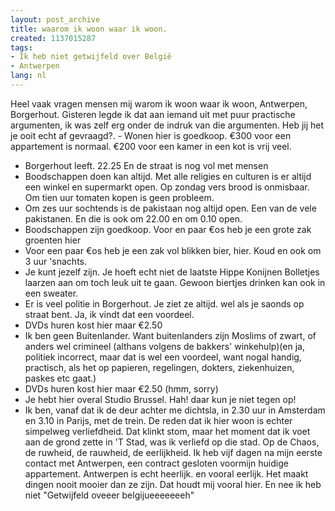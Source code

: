 ```yaml
---
layout: post_archive
title: waarom ik woon waar ik woon.
created: 1137015287
tags:
- Ik heb niet getwijfeld over België
- Antwerpen
lang: nl
---
```

Heel vaak vragen mensen mij warom ik woon waar ik woon, Antwerpen, Borgerhout. Gisteren legde ik dat aan iemand uit met puur practische argumenten, ik was zelf erg onder de indruk van die argumenten. Heb jij het je ooit echt af gevraagd?.  - Wonen hier is goedkoop. €300 voor een appartement is normaal. €200 voor een kamer in een kot is vrij veel.
  - Borgerhout leeft. 22.25 En de straat is nog vol met mensen
  - Boodschappen doen kan altijd. Met alle religies en culturen is er altijd een winkel en supermarkt open. Op zondag vers brood is onmisbaar. Om tien uur tomaten kopen is geen probleem.
  - Om zes uur sochtends is de pakistaan nog altijd open. Een van de vele pakistanen. En die is ook om 22.00 en om 0.10 open. 
  - Boodschappen zijn goedkoop. Voor en paar €os heb je een grote zak groenten hier
  - Voor een paar €os heb je een zak vol blikken bier, hier. Koud en ook om 3 uur 'snachts.
  - Je kunt jezelf zijn. Je hoeft echt niet de laatste Hippe Konijnen Bolletjes laarzen aan om toch leuk uit te gaan. Gewoon biertjes drinken kan ook in een sweater.
  - Er is veel politie in Borgerhout. Je ziet ze altijd. wel als je saonds op straat bent. Ja, ik vindt dat een voordeel.
  - DVDs huren kost hier maar €2.50
  - Ik ben geen Buitenlander. Want buitenlanders zijn Moslims of zwart, of anders wel crimineel (althans volgens de bakkers' winkehulp)(en ja, politiek incorrect, maar dat is wel een voordeel, want nogal handig, practisch, als het op papieren, regelingen, dokters, ziekenhuizen, paskes etc gaat.)
  - DVDs huren kost hier maar €2.50 (hmm, sorry)
  - Je hebt hier overal Studio Brussel. Hah! daar kun je niet tegen op!
  - Ik ben, vanaf dat ik de deur achter me dichtsla, in 2.30 uur in Amsterdam en 3.10 in Parijs, met de trein.
De reden dat ik hier woon is echter simpelweg verliefdheid. Dat klinkt stom, maar het moment dat ik voet aan de grond zette in 'T Stad, was ik verliefd op die stad. Op de Chaos, de ruwheid, de rauwheid, de eerlijkheid. Ik heb vijf dagen na mijn eerste contact met Antwerpen, een contract gesloten voormijn huidige appartement. Antwerpen is echt heerlijk. en vooral eerlijk. Het maakt dingen nooit mooier dan ze zijn. Dat houdt mij vooral hier. En nee ik heb niet "Getwijfeld oveeer belgijueeeeeeeh"
